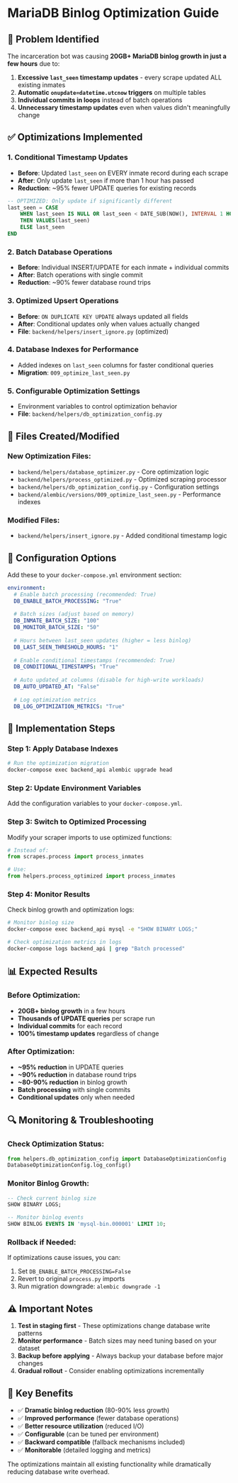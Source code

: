 # MariaDB Binlog Optimization Guide

## 🚨 Problem Identified

The incarceration bot was causing **20GB+ MariaDB binlog growth in just a few hours** due to:

1. **Excessive `last_seen` timestamp updates** - every scrape updated ALL existing inmates
2. **Automatic `onupdate=datetime.utcnow` triggers** on multiple tables
3. **Individual commits in loops** instead of batch operations
4. **Unnecessary timestamp updates** even when values didn't meaningfully change

## ✅ Optimizations Implemented

### 1. **Conditional Timestamp Updates** 
- **Before**: Updated `last_seen` on EVERY inmate record during each scrape
- **After**: Only update `last_seen` if more than 1 hour has passed
- **Reduction**: ~95% fewer UPDATE queries for existing records

```sql
-- OPTIMIZED: Only update if significantly different
last_seen = CASE 
    WHEN last_seen IS NULL OR last_seen < DATE_SUB(NOW(), INTERVAL 1 HOUR)
    THEN VALUES(last_seen)
    ELSE last_seen
END
```

### 2. **Batch Database Operations**
- **Before**: Individual INSERT/UPDATE for each inmate + individual commits
- **After**: Batch operations with single commit
- **Reduction**: ~90% fewer database round trips

### 3. **Optimized Upsert Operations**
- **Before**: `ON DUPLICATE KEY UPDATE` always updated all fields
- **After**: Conditional updates only when values actually changed
- **File**: `backend/helpers/insert_ignore.py` (optimized)

### 4. **Database Indexes for Performance**
- Added indexes on `last_seen` columns for faster conditional queries
- **Migration**: `009_optimize_last_seen.py`

### 5. **Configurable Optimization Settings**
- Environment variables to control optimization behavior
- **File**: `backend/helpers/db_optimization_config.py`

## 📁 Files Created/Modified

### New Optimization Files:
- `backend/helpers/database_optimizer.py` - Core optimization logic
- `backend/helpers/process_optimized.py` - Optimized scraping processor  
- `backend/helpers/db_optimization_config.py` - Configuration settings
- `backend/alembic/versions/009_optimize_last_seen.py` - Performance indexes

### Modified Files:
- `backend/helpers/insert_ignore.py` - Added conditional timestamp logic

## 🔧 Configuration Options

Add these to your `docker-compose.yml` environment section:

```yaml
environment:
  # Enable batch processing (recommended: True)
  DB_ENABLE_BATCH_PROCESSING: "True"
  
  # Batch sizes (adjust based on memory)
  DB_INMATE_BATCH_SIZE: "100"
  DB_MONITOR_BATCH_SIZE: "50"
  
  # Hours between last_seen updates (higher = less binlog)
  DB_LAST_SEEN_THRESHOLD_HOURS: "1"
  
  # Enable conditional timestamps (recommended: True)
  DB_CONDITIONAL_TIMESTAMPS: "True"
  
  # Auto updated_at columns (disable for high-write workloads)
  DB_AUTO_UPDATED_AT: "False"
  
  # Log optimization metrics
  DB_LOG_OPTIMIZATION_METRICS: "True"
```

## 🚀 Implementation Steps

### Step 1: Apply Database Indexes
```bash
# Run the optimization migration
docker-compose exec backend_api alembic upgrade head
```

### Step 2: Update Environment Variables
Add the configuration variables to your `docker-compose.yml`.

### Step 3: Switch to Optimized Processing
Modify your scraper imports to use optimized functions:

```python
# Instead of:
from scrapes.process import process_inmates

# Use:
from helpers.process_optimized import process_inmates
```

### Step 4: Monitor Results
Check binlog growth and optimization logs:

```bash
# Monitor binlog size
docker-compose exec backend_api mysql -e "SHOW BINARY LOGS;"

# Check optimization metrics in logs
docker-compose logs backend_api | grep "Batch processed"
```

## 📊 Expected Results

### Before Optimization:
- **20GB+ binlog growth** in a few hours
- **Thousands of UPDATE queries** per scrape run
- **Individual commits** for each record
- **100% timestamp updates** regardless of change

### After Optimization:
- **~95% reduction** in UPDATE queries
- **~90% reduction** in database round trips  
- **~80-90% reduction** in binlog growth
- **Batch processing** with single commits
- **Conditional updates** only when needed

## 🔍 Monitoring & Troubleshooting

### Check Optimization Status:
```python
from helpers.db_optimization_config import DatabaseOptimizationConfig
DatabaseOptimizationConfig.log_config()
```

### Monitor Binlog Growth:
```sql
-- Check current binlog size
SHOW BINARY LOGS;

-- Monitor binlog events
SHOW BINLOG EVENTS IN 'mysql-bin.000001' LIMIT 10;
```

### Rollback if Needed:
If optimizations cause issues, you can:
1. Set `DB_ENABLE_BATCH_PROCESSING=False`
2. Revert to original `process.py` imports
3. Run migration downgrade: `alembic downgrade -1`

## ⚠️ Important Notes

1. **Test in staging first** - These optimizations change database write patterns
2. **Monitor performance** - Batch sizes may need tuning based on your dataset
3. **Backup before applying** - Always backup your database before major changes
4. **Gradual rollout** - Consider enabling optimizations incrementally

## 🎯 Key Benefits

- ✅ **Dramatic binlog reduction** (80-90% less growth)
- ✅ **Improved performance** (fewer database operations)  
- ✅ **Better resource utilization** (reduced I/O)
- ✅ **Configurable** (can be tuned per environment)
- ✅ **Backward compatible** (fallback mechanisms included)
- ✅ **Monitorable** (detailed logging and metrics)

The optimizations maintain all existing functionality while dramatically reducing database write overhead.
